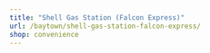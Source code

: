 ```yaml
---
title: "Shell Gas Station (Falcon Express)"
url: /baytown/shell-gas-station-falcon-express/
shop: convenience
---
```

